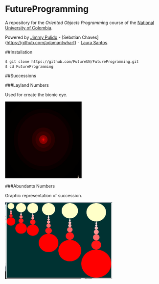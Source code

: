 # FutureProgramming
A repository for the *Oriented Objects Programming* course of the [National University of Colombia](http://www.unal.edu.co/).

Powered by [Jimmy Pulido](https://github.com/jiapulidoar) - [Sebstian Chaves] (https://github.com/adamantwharf) - [Laura Santos](https://github.com/lsfinite). 


##Installation


    $ git clone https://github.com/FutureUN/FutureProgramming.git
    $ cd FutureProgramming

##Successions

###Layland Numbers
  
Used for create the bionic eye. 
    
  <img src="/successions/leyland/eye.jpg" alt="Bionic Eye" width="250" height="250">

###Abundants Numbers
    
Graphic representation of succession. 

  <img src="/successions/num_abundantes/circles.png" alt="Graphic" width="350" height="250">
